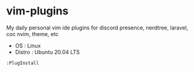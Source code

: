 # vim-plugins

My daily personal vim ide plugins for discord presence, nerdtree, laravel, coc nvim, theme, etc

- OS : Linux 
- Distro : Ubuntu 20.04 LTS

```bash
:PlugInstall
```
